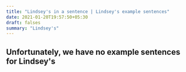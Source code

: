```yaml
---
title: "Lindsey's in a sentence | Lindsey's example sentences"
date: 2021-01-20T19:57:50+05:30
draft: falses
summary: "Lindsey's"
---
```

## Unfortunately, we have no example sentences for Lindsey's                 
